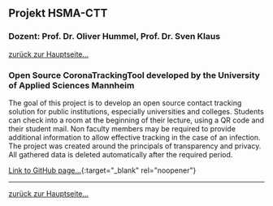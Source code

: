 ## Projekt HSMA-CTT
### Dozent: Prof. Dr. Oliver Hummel, Prof. Dr. Sven Klaus

[zurück zur Hauptseite...](https://informatik-mannheim.github.io/iExpo-Sommer-2021/)

### Open Source CoronaTrackingTool developed by the University of Applied Sciences Mannheim

The goal of this project is to develop an open source contact tracking solution for public institutions, especially universities and colleges. Students can check into a room at the beginning of their lecture, using a QR code and their student mail. Non faculty members may be required to provide additional information to allow effective tracking in the case of an infection. The project was created around the principals of transparency and privacy. All gathered data is deleted automatically after the required period.

[Link to GitHub page...](https://github.com/informatik-mannheim/HSMA-CTT){:target="_blank" rel="noopener"}

---

[zurück zur Hauptseite...](https://informatik-mannheim.github.io/iExpo-Sommer-2021/)


  
  

